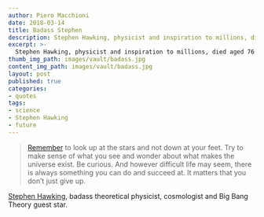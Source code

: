 ```yaml
---
author: Piero Macchioni
date: 2018-03-14
title: Badass Stephen
description: Stephen Hawking, physicist and inspiration to millions, died aged 76. He taught us to look up at the stars and not down at our feet.
excerpt: >-
  Stephen Hawking, physicist and inspiration to millions, died aged 76. He taught us to look up at the stars and not down at our feet.
thumb_img_path: images/vault/badass.jpg
content_img_path: images/vault/badass.jpg
layout: post
published: true
categories:
- quotes
tags:
- science
- Stephen Hawking
- future
---
```


>[Remember](https://www.youtube.com/watch?time_continue=1&v=ZrVVvXOIwQc) to look up at the stars and not down at your feet. Try to make sense of what you see and wonder about what makes the universe exist. Be curious. And however difficult life may seem, there is always something you can do and succeed at. It matters that you don’t just give up.

[Stephen Hawking](https://en.wikipedia.org/wiki/Stephen_Hawking), badass theoretical physicist, cosmologist and Big Bang Theory guest star.
